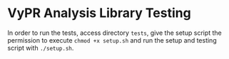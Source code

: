 # VyPR Analysis Library Testing

In order to run the tests, access directory ``tests``, give the setup script the permission to execute ``chmod +x setup.sh`` and run the setup and testing script with ``./setup.sh``.
